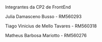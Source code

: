 Integrantes da CP2 de FrontEnd

Julia Damasceno Busso - RM560293

Tiago Vinicius de Mello Tavares - RM560318

Matheus Barbosa Mariotto - RM560276


